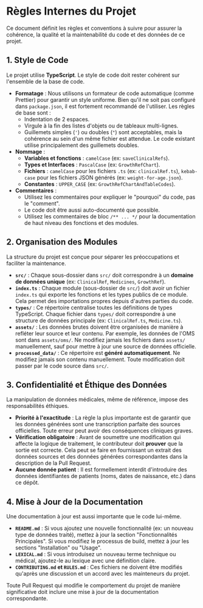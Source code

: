 # Règles Internes du Projet

Ce document définit les règles et conventions à suivre pour assurer la cohérence, la qualité et la maintenabilité du code et des données de ce projet.

## 1. Style de Code

Le projet utilise **TypeScript**. Le style de code doit rester cohérent sur l'ensemble de la base de code.

- **Formatage** : Nous utilisons un formateur de code automatique (comme Prettier) pour garantir un style uniforme. Bien qu'il ne soit pas configuré dans `package.json`, il est fortement recommandé de l'utiliser. Les règles de base sont :
    - Indentation de 2 espaces.
    - Virgule à la fin des listes d'objets ou de tableaux multi-lignes.
    - Guillemets simples (`'`) ou doubles (`"`) sont acceptables, mais la cohérence au sein d'un même fichier est attendue. Le code existant utilise principalement des guillemets doubles.
- **Nommage** :
    - **Variables et fonctions** : `camelCase` (ex: `saveClinicalRefs`).
    - **Types et Interfaces** : `PascalCase` (ex: `GrowthRefChart`).
    - **Fichiers** : `camelCase` pour les fichiers `.ts` (ex: `clinicalRef.ts`), `kebab-case` pour les fichiers JSON générés (ex: `weight-for-age.json`).
    - **Constantes** : `UPPER_CASE` (ex: `GrowthRefChartAndTableCodes`).
- **Commentaires** :
    - Utilisez les commentaires pour expliquer le "pourquoi" du code, pas le "comment".
    - Le code doit être aussi auto-documenté que possible.
    - Utilisez les commentaires de bloc `/** ... */` pour la documentation de haut niveau des fonctions et des modules.

## 2. Organisation des Modules

La structure du projet est conçue pour séparer les préoccupations et faciliter la maintenance.

- **`src/`** : Chaque sous-dossier dans `src/` doit correspondre à un **domaine de données unique** (ex: `ClinicalRef`, `Medicines`, `GrowthRef`).
- **`index.ts`** : Chaque module (sous-dossier de `src/`) doit avoir un fichier `index.ts` qui exporte les fonctions et les types publics de ce module. Cela permet des importations propres depuis d'autres parties du code.
- **`types/`** : Ce répertoire centralise toutes les définitions de types TypeScript. Chaque fichier dans `types/` doit correspondre à une structure de données principale (ex: `ClinicalRef.ts`, `Medicine.ts`).
- **`assets/`** : Les données brutes doivent être organisées de manière à refléter leur source et leur contenu. Par exemple, les données de l'OMS sont dans `assets/oms/`. Ne modifiez jamais les fichiers dans `assets/` manuellement, sauf pour mettre à jour une source de données officielle.
- **`processed_data/`** : Ce répertoire est **généré automatiquement**. Ne modifiez jamais son contenu manuellement. Toute modification doit passer par le code source dans `src/`.

## 3. Confidentialité et Éthique des Données

La manipulation de données médicales, même de référence, impose des responsabilités éthiques.

- **Priorité à l'exactitude** : La règle la plus importante est de garantir que les données générées sont une transcription parfaite des sources officielles. Toute erreur peut avoir des conséquences cliniques graves.
- **Vérification obligatoire** : Avant de soumettre une modification qui affecte la logique de traitement, le contributeur doit **prouver** que la sortie est correcte. Cela peut se faire en fournissant un extrait des données sources et des données générées correspondantes dans la description de la Pull Request.
- **Aucune donnée patient** : Il est formellement interdit d'introduire des données identifiantes de patients (noms, dates de naissance, etc.) dans ce dépôt.

## 4. Mise à Jour de la Documentation

Une documentation à jour est aussi importante que le code lui-même.

- **`README.md`** : Si vous ajoutez une nouvelle fonctionnalité (ex: un nouveau type de données traité), mettez à jour la section "Fonctionnalités Principales". Si vous modifiez le processus de build, mettez à jour les sections "Installation" ou "Usage".
- **`LEXICAL.md`** : Si vous introduisez un nouveau terme technique ou médical, ajoutez-le au lexique avec une définition claire.
- **`CONTRIBUTING.md` et `RULES.md`** : Ces fichiers ne doivent être modifiés qu'après une discussion et un accord avec les mainteneurs du projet.

Toute Pull Request qui modifie le comportement du projet de manière significative doit inclure une mise à jour de la documentation correspondante.
